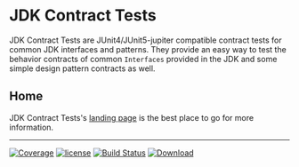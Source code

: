 # JDK Contract Tests

JDK Contract Tests are JUnit4/JUnit5-jupiter compatible contract tests for common JDK interfaces and patterns.
They provide an easy way to test the behavior contracts of common `Interfaces` provided in the JDK
and some simple design pattern contracts as well.

## Home

JDK Contract Tests's [landing page](http://nwillc.github.io/jdk_contract_tests/) is the best place to go for more information.

-----
[![Coverage](https://codecov.io/gh/nwillc/jdk_contract_tests/branch/master/graphs/badge.svg?branch=master)](https://codecov.io/gh/nwillc/jdk_contract_tests)
[![license](https://img.shields.io/github/license/nwillc/jdk_contract_tests.svg)](https://tldrlegal.com/license/-isc-license)
[![Build Status](https://github.com/nwillc/jdk_contract_tests/workflows/CICD/badge.svg)](https://github.com/nwillc/jdk_contract_tests/actions?query=workflow%3ACICD)
[![Download](https://api.bintray.com/packages/nwillc/maven/jdk_contract_tests/images/download.svg)](https://bintray.com/nwillc/maven/jdk_contract_tests/_latestVersion)
